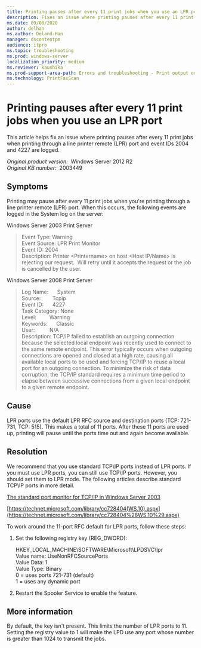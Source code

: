 ```yaml
---
title: Printing pauses after every 11 print jobs when you use an LPR port
description: Fixes an issue where printing pauses after every 11 print jobs when printing through a line printer remote (LPR) port and event IDs 2004 and 4227 are logged.
ms.date: 09/08/2020
author: delhan
ms.author: Deland-Han
manager: dscontentpm
audience: itpro
ms.topic: troubleshooting
ms.prod: windows-server
localization_priority: medium
ms.reviewer: kaushika
ms.prod-support-area-path: Errors and troubleshooting - Print output or print failures
ms.technology: PrintFaxScan
---
```

# Printing pauses after every 11 print jobs when you use an LPR port

This article helps fix an issue where printing pauses after every 11 print jobs when printing through a line printer remote (LPR) port and event IDs 2004 and 4227 are logged.

_Original product version:_ &nbsp;Windows Server 2012 R2  
_Original KB number:_ &nbsp;2003449

## Symptoms

Printing may pause after every 11 print jobs when you're printing through a line printer remote (LPR) port. When this occurs, the following events are logged in the System log on the server:

Windows Server 2003 Print Server  

> Event Type: Warning  
Event Source: LPR Print Monitor  
Event ID: 2004  
Description: Printer \<Printername> on host \<Host IP/Name> is rejecting our request.  Will retry until it accepts the request or the job is cancelled by the user.  

Windows Server 2008 Print Server

> Log Name:      System  
Source:        Tcpip  
Event ID:      4227  
Task Category: None  
Level:         Warning  
Keywords:      Classic  
User:          N/A  
Description: TCP/IP failed to establish an outgoing connection because the selected local endpoint was recently used to connect to the same remote endpoint. This error typically occurs when outgoing connections are opened and closed at a high rate, causing all available local ports to be used and forcing TCP/IP to reuse a local port for an outgoing connection. To minimize the risk of data corruption, the TCP/IP standard requires a minimum time period to elapse between successive connections from a given local endpoint to a given remote endpoint.  

## Cause

LPR ports use the default LPR RFC source and destination ports (TCP: 721-731, TCP: 515). This makes a total of 11 ports. After these 11 ports are used up, printing will pause until the ports time out and again become available.

## Resolution

We recommend that you use standard TCP\IP ports instead of LPR ports. If you must use LPR ports, you can still use TCP\IP ports. However, you should set them to LPR mode. The following articles describe standard TCP\IP ports in more detail.

[The standard port monitor for TCP/IP in Windows Server 2003](https://support.microsoft.com/kb/814586) 

[https://technet.microsoft.com/library/cc728404(WS.10).aspx](https://technet.microsoft.com/library/cc728404%28WS.10%29.aspx) 

To work around the 11-port RFC default for LPR ports, follow these steps: 

 1. Set the following registry key (REG_DWORD):

    HKEY_LOCAL_MACHINE\SOFTWARE\Microsoft\LPDSVC\lpr  
    Value name: UseNonRFCSourcePorts  
    Value Data: 1  
    Value Type: Binary  
    0 = uses ports 721-731 (default)  
    1 = uses any dynamic port  
 2. Restart the Spooler Service to enable the feature.

## More information

By default, the key isn't present. This limits the number of LPR ports to 11. Setting the registry value to 1 will make the LPD use any port whose number is greater than 1024 to transmit the jobs.
